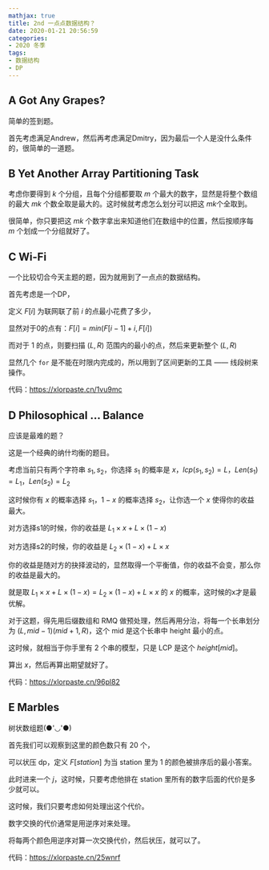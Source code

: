 ```yaml
---
mathjax: true
title: 2nd 一点点数据结构？
date: 2020-01-21 20:56:59
categories:
- 2020 冬季
tags:
- 数据结构
- DP
---
```


## A Got Any Grapes?

简单的签到题。

首先考虑满足Andrew，然后再考虑满足Dmitry，因为最后一个人是没什么条件的，很简单的一道题。

## B Yet Another Array Partitioning Task

考虑你要得到 $k$ 个分组，且每个分组都要取 $m$ 个最大的数字，显然是将整个数组的最大 $mk$ 个数全取是最大的。这时候就考虑怎么划分可以把这 $mk$个全取到。

很简单，你只要把这 $mk$ 个数字拿出来知道他们在数组中的位置，然后按顺序每 $m$ 个划成一个分组就好了。

## C Wi-Fi

一个比较切合今天主题的题，因为就用到了一点点的数据结构。

首先考虑是一个DP，

定义 $F[i]$ 为联网联了前 $i$ 的点最小花费了多少，

显然对于0的点有：$F[i]=min(F[i-1]+i,F[i])$

而对于 $1$ 的点，则要扫描 $(L,R)$ 范围内的最小的点，然后来更新整个 $(L,R)$

显然几个 `for` 是不能在时限内完成的，所以用到了区间更新的工具 —— 线段树来操作。

代码：https://xlorpaste.cn/1vu9mc

## D Philosophical … Balance

应该是最难的题？

这是一个经典的纳什均衡的题目。

考虑当前只有两个字符串 $s_1,s_2$，你选择 $s_1$ 的概率是 $x$，$lcp(s_1,s_2)=L$，$Len(s_1)=L_1$，$Len(s_2)=L_2$

这时候你有 $x$ 的概率选择 $s_1$，$1-x$ 的概率选择 $s_2$，让你选一个 $x$ 使得你的收益最大。

对方选择s1的时候，你的收益是 $L_1 \times x+L \times (1-x)$

对方选择s2的时候，你的收益是 $L_2 \times (1-x)+L \times x$

你的收益是随对方的抉择波动的，显然取得一个平衡值，你的收益不会变，那么你的收益是最大的。

就是取 $L_1 \times x+L \times (1-x)=L_2 \times (1-x)+L \times x$ 的 $x$ 的概率，这时候的x才是最优解。

对于这题，得先用后缀数组和 RMQ 做预处理，然后再用分治，将每一个长串划分为 $(L,mid-1)(mid+1,R)$，这个 mid 是这个长串中 height 最小的点。

这时候，就相当于你手里有 $2$ 个串的模型，只是 LCP 是这个 $height[mid]$。

算出 $x$，然后再算出期望就好了。

代码：https://xlorpaste.cn/96pl82

## E Marbles

树状数组题(●'◡'●)

首先我们可以观察到这里的颜色数只有 $20$ 个，

可以状压 dp，定义 $F[station]$ 为当 station 里为 $1$ 的颜色被排序后的最小答案。

此时进来一个 $j$，这时候，只要考虑他排在 station 里所有的数字后面的代价是多少就可以。

这时候，我们只要考虑如何处理出这个代价。

数字交换的代价通常是用逆序对来处理。

将每两个颜色用逆序对算一次交换代价，然后状压，就可以了。

代码：https://xlorpaste.cn/25wnrf
